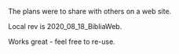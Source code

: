 The plans were to share with others on a web site. 

Local rev is 2020_08_18_BibliaWeb.

Works great - feel free to re-use.
